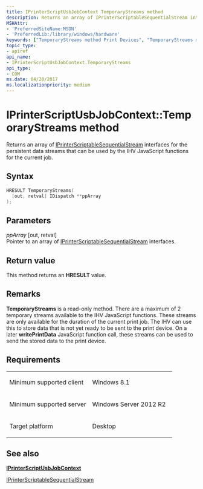 ```yaml
---
title: IPrinterScriptUsbJobContext TemporaryStreams method
description: Returns an array of IPrinterScriptableSequentialStream interfaces for the persistent data streams that can be used by the IHV JavaScript functions for the current job.
MSHAttr:
- 'PreferredSiteName:MSDN'
- 'PreferredLib:/library/windows/hardware'
keywords: ["TemporaryStreams method Print Devices", "TemporaryStreams method Print Devices , IPrinterScriptUsbJobContext interface", "IPrinterScriptUsbJobContext interface Print Devices , TemporaryStreams method"]
topic_type:
- apiref
api_name:
- IPrinterScriptUsbJobContext.TemporaryStreams
api_type:
- COM
ms.date: 04/20/2017
ms.localizationpriority: medium
---
```


# IPrinterScriptUsbJobContext::TemporaryStreams method

Returns an array of [IPrinterScriptableSequentialStream](/windows-hardware/drivers/ddi/printerextension/nn-printerextension-iprinterscriptablesequentialstream) interfaces for the persistent data streams that can be used by the IHV JavaScript functions for the current job.

Syntax
------

```cpp
HRESULT TemporaryStreams(
  [out, retval] IDispatch **ppArray
);
```

Parameters
----------

*ppArray* \[out, retval\]  
Pointer to an array of [IPrinterScriptableSequentialStream](/windows-hardware/drivers/ddi/printerextension/nn-printerextension-iprinterscriptablesequentialstream) interfaces.

Return value
------------

This method returns an **HRESULT** value.

Remarks
-------

**TemporaryStreams** is a read-only method. There are a maximum of 2 temporary streams available to the IHV JavaScript functions. These streams are only available for the duration of the current print job. The IHV can use this to store data that is not yet ready to be sent to the print device. On a later **writePrintData** JavaScript function call, these streams can be used to send the stored data to the print device.

Requirements
------------

<table>
<colgroup>
<col width="50%" />
<col width="50%" />
</colgroup>
<tbody>
<tr class="odd">
<td><p>Minimum supported client</p></td>
<td><p>Windows 8.1</p></td>
</tr>
<tr class="even">
<td><p>Minimum supported server</p></td>
<td><p>Windows Server 2012 R2</p></td>
</tr>
<tr class="odd">
<td><p>Target platform</p></td>
<td>Desktop</td>
</tr>
</tbody>
</table>

## See also

[**IPrinterScriptUsbJobContext**](iprinterscriptusbjobcontext.md)

[IPrinterScriptableSequentialStream](/windows-hardware/drivers/ddi/printerextension/nn-printerextension-iprinterscriptablesequentialstream)
